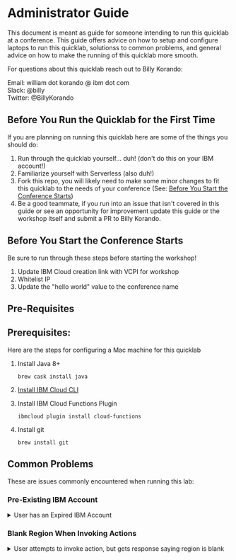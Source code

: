 # Administrator Guide

This document is meant as guide for someone intending to run this quicklab at a conference. This guide offers advice on how to setup and configure laptops to run this quicklab, solutionss to common problems, and general advice on how to make the running of this quicklab more smooth. 

For questions about this quicklab reach out to Billy Korando:

Email: william dot korando @ ibm dot com<br/>
Slack: @billy<br/>
Twitter: @BillyKorando<br/>

## Before You Run the Quicklab for the First Time

If you are planning on running this quicklab here are some of the things you should do: 

1. Run through the quicklab yourself... duh! (don't do this on your IBM account!)
2. Familiarize yourself with Serverless (also duh!)
3. Fork this repo, you will likely need to make some minor changes to fit this quicklab to the needs of your conference (See: [Before You Start the Conference Starts]())
3. Be a good teammate, if you run into an issue that isn't covered in this guide or see an opportunity for improvement update this guide or the workshop itself and submit a PR to Billy Korando. 


## Before You Start the Conference Starts

Be sure to run through these steps before starting the workshop!

1. Update IBM Cloud creation link with VCPI for workshop 
2. Whitelist IP 
3. Update the "hello world" value to the conference name

## Pre-Requisites

## Prerequisites: 

Here are the steps for configuring a Mac machine for this quicklab
  
1. Install Java 8+

	```
	brew cask install java
	```
2. [Install IBM Cloud CLI](https://github.com/IBM-Cloud/ibm-cloud-cli-release/releases/)
3. Install IBM Cloud Functions Plugin

	```
	ibmcloud plugin install cloud-functions
	```
4. Install git
	```
	brew install git
	```	 

## Common Problems

These are issues commonly encountered when running this lab:

### Pre-Existing IBM Account

<details>
  <summary>User has an Expired IBM Account</summary>
  If a user has an expired/lapsed IBM account it can be reactivated using a promo code. 
</details>


### Blank Region When Invoking Actions

<details>
  <summary>User attempts to invoke action, but gets response saying region is blank</summary>
  Sometimes an user, even if they run `target --cf` and select a region, will still run into issues when attempting to invoke actions. Steps to resolve:
  1. Run: `ibmcloud target -r REGION` see above for region list 
</details>

